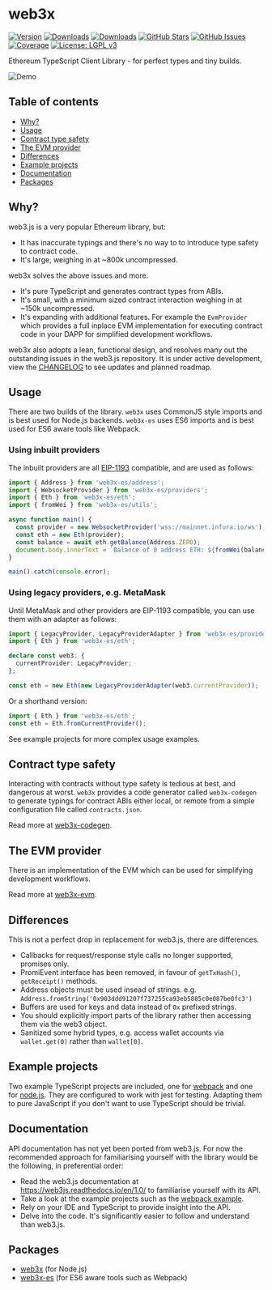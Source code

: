 # web3x

[![Version](https://img.shields.io/npm/v/web3x.svg)](https://www.npmjs.com/package/web3x)
[![Downloads](https://img.shields.io/npm/dm/web3x.svg)](https://www.npmjs.com/package/web3x)
[![Downloads](https://img.shields.io/npm/dm/web3x-es.svg)](https://www.npmjs.com/package/web3x-es)
[![GitHub Stars](https://img.shields.io/github/stars/xf00f/web3x.svg)](https://github.com/xf00f/web3x/stargazers)
[![GitHub Issues](https://img.shields.io/github/issues/xf00f/web3x.svg)](https://github.com/xf00f/web3x/issues)
[![Coverage](https://img.shields.io/coveralls/github/xf00f/web3x/master.svg)](https://coveralls.io/github/xf00f/web3x)
[![License: LGPL v3](https://img.shields.io/badge/License-LGPL%20v3-blue.svg)](https://github.com/xf00f/web3x/blob/master/LICENSE)

Ethereum TypeScript Client Library - for perfect types and tiny builds.

![Demo](https://user-images.githubusercontent.com/44038056/48001064-5d377d00-e0ff-11e8-994f-36d165f9124e.gif)

## Table of contents

- [Why?](#why)
- [Usage](#usage)
- [Contract type safety](#contract-type-safety)
- [The EVM provider](#the-evm-provider)
- [Differences](#differences)
- [Example projects](#example-projects)
- [Documentation](#documentation)
- [Packages](#packages)

## Why?

web3.js is a very popular Ethereum library, but:

- It has inaccurate typings and there's no way to to introduce type safety to contract code.
- It's large, weighing in at ~800k uncompressed.

web3x solves the above issues and more.

- It's pure TypeScript and generates contract types from ABIs.
- It's small, with a minimum sized contract interaction weighing in at ~150k uncompressed.
- It's expanding with additional features. For example the `EvmProvider` which provides a full inplace EVM implementation for executing contract code in your DAPP for simplified development workflows.

web3x also adopts a lean, functional design, and resolves many out the outstanding issues in the web3.js repository.
It is under active development, view the [CHANGELOG](CHANGELOG.md) to see updates and planned roadmap.

## Usage

There are two builds of the library. `web3x` uses CommonJS style imports and is best used for Node.js backends. `web3x-es` uses ES6 imports and is best used for ES6 aware tools like Webpack.

### Using inbuilt providers

The inbuilt providers are all [EIP-1193](https://github.com/ethereum/EIPs/blob/master/EIPS/eip-1193.md) compatible, and are used as follows:

```typescript
import { Address } from 'web3x-es/address';
import { WebsocketProvider } from 'web3x-es/providers';
import { Eth } from 'web3x-es/eth';
import { fromWei } from 'web3x-es/utils';

async function main() {
  const provider = new WebsocketProvider('wss://mainnet.infura.io/ws');
  const eth = new Eth(provider);
  const balance = await eth.getBalance(Address.ZERO);
  document.body.innerText = `Balance of 0 address ETH: ${fromWei(balance, 'ether')}`;
}

main().catch(console.error);
```

### Using legacy providers, e.g. MetaMask

Until MetaMask and other providers are EIP-1193 compatible, you can use them with an adapter as follows:

```typescript
import { LegacyProvider, LegacyProviderAdapter } from 'web3x-es/providers';
import { Eth } from 'web3x-es/eth';

declare const web3: {
  currentProvider: LegacyProvider;
};

const eth = new Eth(new LegacyProviderAdapter(web3.currentProvider));
```

Or a shorthand version:

```typescript
import { Eth } from 'web3x-es/eth';
const eth = Eth.fromCurrentProvider();
```

See example projects for more complex usage examples.

## Contract type safety

Interacting with contracts without type safety is tedious at best, and dangerous at worst. `web3x` provides a code generator called `web3x-codegen` to generate typings for contract ABIs either local, or remote from a simple configuration file called `contracts.json`.

Read more at [web3x-codegen](../web3x-codegen).

## The EVM provider

There is an implementation of the EVM which can be used for simplifying development workflows.

Read more at [web3x-evm](../web3x-evm).

## Differences

This is not a perfect drop in replacement for web3.js, there are differences.

- Callbacks for request/response style calls no longer supported, promises only.
- PromiEvent interface has been removed, in favour of `getTxHash()`, `getReceipt()` methods.
- Address objects must be used insead of strings. e.g. `Address.fromString('0x903ddd91207f737255ca93eb5885c0e087be0fc3')`
- Buffers are used for keys and data instead of `0x` prefixed strings.
- You should explicitly import parts of the library rather then accessing them via the web3 object.
- Sanitized some hybrid types, e.g. access wallet accounts via `wallet.get(0)` rather than `wallet[0]`.

## Example projects

Two example TypeScript projects are included, one for [webpack](../web3x-webpack-example) and one for [node.js](../web3x-node-example). They are configured to work with jest for testing. Adapting them to pure JavaScript if you don't want to use TypeScript should be trivial.

## Documentation

API documentation has not yet been ported from web3.js. For now the recommended approach for familiarising yourself with the library would be the following, in preferential order:

- Read the web3.js documentation at https://web3js.readthedocs.io/en/1.0/ to familiarise yourself with its API.
- Take a look at the example projects such as the [webpack example](../web3x-webpack-example/src/index.ts).
- Rely on your IDE and TypeScript to provide insight into the API.
- Delve into the code. It's significantly easier to follow and understand than web3.js.

## Packages

- [web3x](https://www.npmjs.com/package/web3x) (for Node.js)
- [web3x-es](https://www.npmjs.com/package/web3x-es) (for ES6 aware tools such as Webpack)
